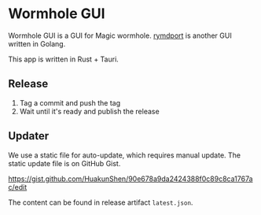 # Wormhole GUI

Wormhole GUI is a GUI for Magic wormhole. [rymdport](https://github.com/Jacalz/rymdport) is another GUI written in Golang.

This app is written in Rust + Tauri. 

## Release

1. Tag a commit and push the tag
2. Wait until it's ready and publish the release

## Updater

We use a static file for auto-update, which requires manual update. The static update file is on GitHub Gist.

https://gist.github.com/HuakunShen/90e678a9da2424388f0c89c8ca1767ac/edit

The content can be found in release artifact `latest.json`.